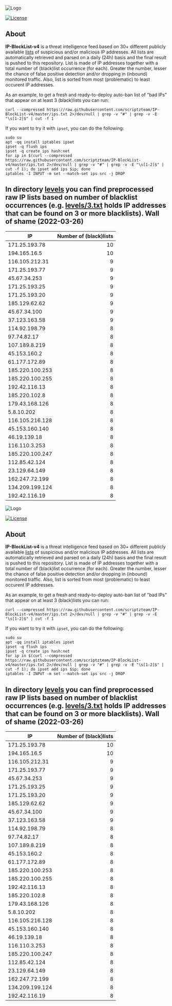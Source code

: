 ![Logo](https://i.imgur.com/PyKLAe7.png)

[![License](https://img.shields.io/badge/license-The_Unlicense-red.svg)](https://unlicense.org/)

About
----

**IP-BlockList-v4** is a threat intelligence feed based on 30+ different publicly available [lists](https://github.com/stamparm/maltrail) of suspicious and/or malicious IP addresses. All lists are automatically retrieved and parsed on a daily (24h) basis and the final result is pushed to this repository. List is made of IP addresses together with a total number of (black)list occurrence (for each). Greater the number, lesser the chance of false positive detection and/or dropping in (inbound) monitored traffic. Also, list is sorted from most (problematic) to least occurent IP addresses.

As an example, to get a fresh and ready-to-deploy auto-ban list of "bad IPs" that appear on at least 3 (black)lists you can run:

```
curl --compressed https://raw.githubusercontent.com/scriptzteam/IP-BlockList-v4/master/ips.txt 2>/dev/null | grep -v "#" | grep -v -E "\s[1-2]$" | cut -f 1
```

If you want to try it with `ipset`, you can do the following:

```
sudo su
apt -qq install iptables ipset
ipset -q flush ips
ipset -q create ips hash:net
for ip in $(curl --compressed https://raw.githubusercontent.com/scriptzteam/IP-BlockList-v4/master/ips.txt 2>/dev/null | grep -v "#" | grep -v -E "\s[1-2]$" | cut -f 1); do ipset add ips $ip; done
iptables -I INPUT -m set --match-set ips src -j DROP
```

In directory [levels](levels) you can find preprocessed raw IP lists based on number of blacklist occurrences (e.g. [levels/3.txt](levels/3.txt) holds IP addresses that can be found on 3 or more blacklists).
Wall of shame (2022-03-26)
----

|IP|Number of (black)lists|
|---|--:|
171.25.193.78|10
194.165.16.5|10
116.105.212.31|9
171.25.193.77|9
45.67.34.253|9
171.25.193.25|9
171.25.193.20|9
185.129.62.62|9
45.67.34.100|9
37.123.163.58|9
114.92.198.79|8
97.74.82.17|8
107.189.8.219|8
45.153.160.2|8
61.177.172.89|8
185.220.100.253|8
185.220.100.255|8
192.42.116.13|8
185.220.102.8|8
179.43.168.126|8
5.8.10.202|8
116.105.216.128|8
45.153.160.140|8
46.19.139.18|8
116.110.3.253|8
185.220.100.247|8
112.85.42.124|8
23.129.64.149|8
162.247.72.199|8
134.209.199.124|8
192.42.116.19|8
![Logo](https://i.imgur.com/PyKLAe7.png)

[![License](https://img.shields.io/badge/license-The_Unlicense-red.svg)](https://unlicense.org/)

About
----

**IP-BlockList-v4** is a threat intelligence feed based on 30+ different publicly available [lists](https://github.com/stamparm/maltrail) of suspicious and/or malicious IP addresses. All lists are automatically retrieved and parsed on a daily (24h) basis and the final result is pushed to this repository. List is made of IP addresses together with a total number of (black)list occurrence (for each). Greater the number, lesser the chance of false positive detection and/or dropping in (inbound) monitored traffic. Also, list is sorted from most (problematic) to least occurent IP addresses.

As an example, to get a fresh and ready-to-deploy auto-ban list of "bad IPs" that appear on at least 3 (black)lists you can run:

```
curl --compressed https://raw.githubusercontent.com/scriptzteam/IP-BlockList-v4/master/ips.txt 2>/dev/null | grep -v "#" | grep -v -E "\s[1-2]$" | cut -f 1
```

If you want to try it with `ipset`, you can do the following:

```
sudo su
apt -qq install iptables ipset
ipset -q flush ips
ipset -q create ips hash:net
for ip in $(curl --compressed https://raw.githubusercontent.com/scriptzteam/IP-BlockList-v4/master/ips.txt 2>/dev/null | grep -v "#" | grep -v -E "\s[1-2]$" | cut -f 1); do ipset add ips $ip; done
iptables -I INPUT -m set --match-set ips src -j DROP
```

In directory [levels](levels) you can find preprocessed raw IP lists based on number of blacklist occurrences (e.g. [levels/3.txt](levels/3.txt) holds IP addresses that can be found on 3 or more blacklists).
Wall of shame (2022-03-26)
----

|IP|Number of (black)lists|
|---|--:|
171.25.193.78|10
194.165.16.5|10
116.105.212.31|9
171.25.193.77|9
45.67.34.253|9
171.25.193.25|9
171.25.193.20|9
185.129.62.62|9
45.67.34.100|9
37.123.163.58|9
114.92.198.79|8
97.74.82.17|8
107.189.8.219|8
45.153.160.2|8
61.177.172.89|8
185.220.100.253|8
185.220.100.255|8
192.42.116.13|8
185.220.102.8|8
179.43.168.126|8
5.8.10.202|8
116.105.216.128|8
45.153.160.140|8
46.19.139.18|8
116.110.3.253|8
185.220.100.247|8
112.85.42.124|8
23.129.64.149|8
162.247.72.199|8
134.209.199.124|8
192.42.116.19|8
